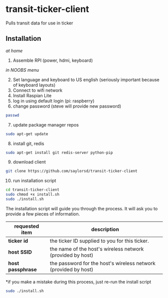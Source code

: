 # transit-ticker-client
Pulls transit data for use in ticker

## Installation
_at home_  
1. Assemble RPI (power, hdmi, keyboard)  
 
_in NOOBS menu_

2. Set language and keyboard to US english (seriously important because of keyboard layouts)
3. Connect to wifi network
4. Install Raspian Lite
5. log in using default login (pi: raspberry) 
6. change password (steve will provide new password)
```bash
passwd
```
7. update package manager repos
```bash
sudo apt-get update
```
8. install git, redis
```bash
sudo apt-get install git redis-server python-pip
```
9. download client
```bash
git clone https://github.com/saylorsd/transit-ticker-client
```
10. run installation script
```bash
cd transit-ticker-client
sudo chmod +x install.sh
sudo ./install.sh
```

The installation script will guide you through the process. It will ask you to provide a few pieces of information.  

| requested item| description |
|------------|----------------|
|__ticker id__| the ticker ID supplied to you for this ticker.  |
|__host SSID__| the name of the host's wireless network (provided by host)  ||
|__host passphrase__| the password for the host's wireless network (provided by host)

*if you make a mistake during this process, just re-run the install script
```bash
sudo ./install.sh
```
